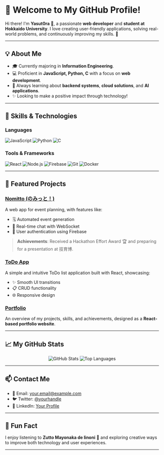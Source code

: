 # 👋 Welcome to My GitHub Profile!

Hi there! I'm **Yasut0ra** 🌟, a passionate **web developer** and **student at Hokkaido University**. I love creating user-friendly applications, solving real-world problems, and continuously improving my skills. 🚀

---

## 💡 About Me
- 🎓 Currently majoring in **Information Engineering**.
- 💻 Proficient in **JavaScript, Python, C** with a focus on **web development**.
- 🌱 Always learning about **backend systems**, **cloud solutions**, and **AI applications**.
- ✨ Looking to make a positive impact through technology!

---

## 🔧 Skills & Technologies
### Languages
![JavaScript](https://img.shields.io/badge/-JavaScript-F7DF1E?style=flat-square&logo=javascript&logoColor=black)
![Python](https://img.shields.io/badge/-Python-3776AB?style=flat-square&logo=python&logoColor=white)
![C](https://img.shields.io/badge/-C-00599C?style=flat-square&logo=c&logoColor=white)

### Tools & Frameworks
![React](https://img.shields.io/badge/-React-61DAFB?style=flat-square&logo=react&logoColor=black)
![Node.js](https://img.shields.io/badge/-Node.js-339933?style=flat-square&logo=node.js&logoColor=white)
![Firebase](https://img.shields.io/badge/-Firebase-FFCA28?style=flat-square&logo=firebase&logoColor=black)
![Git](https://img.shields.io/badge/-Git-F05032?style=flat-square&logo=git&logoColor=white)
![Docker](https://img.shields.io/badge/-Docker-2496ED?style=flat-square&logo=docker&logoColor=white)

---

## 🌟 Featured Projects
### [Nomitto (のみっと！)](https://github.com/username/nomitto)
A web app for event planning, with features like:
- 🗓 Automated event generation
- 💬 Real-time chat with WebSocket
- 👥 User authentication using Firebase
> **Achievements**: Received a Hackathon Effort Award 🏆 and preparing for a presentation at 技育博.

### [ToDo App](https://github.com/username/todo-app)
A simple and intuitive ToDo list application built with React, showcasing:
- ✨ Smooth UI transitions
- 📋 CRUD functionality
- 🌐 Responsive design

### [Portfolio](https://github.com/username/portfolio)
An overview of my projects, skills, and achievements, designed as a **React-based portfolio website**.

---

## 📈 My GitHub Stats
<p align="center">
  <img src="https://github-readme-stats.vercel.app/api?username=your-username&show_icons=true&theme=radical" alt="GitHub Stats" />
  <img src="https://github-readme-stats.vercel.app/api/top-langs/?username=your-username&layout=compact&theme=radical" alt="Top Languages" />
</p>

---

## 📫 Contact Me
- 📧 Email: [your.email@example.com](mailto:your.email@example.com)
- 🐦 Twitter: [@yourhandle](https://twitter.com/yourhandle)
- 💼 LinkedIn: [Your Profile](https://linkedin.com/in/your-profile)

---

## 🌈 Fun Fact
I enjoy listening to **Zutto Mayonaka de Iinoni** 🎵 and exploring creative ways to improve both technology and user experiences.

---

